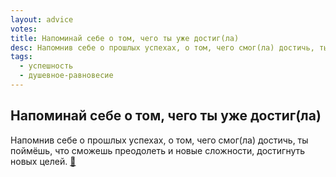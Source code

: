 ```yaml
---
layout: advice
votes:
title: Напоминай себе о том, чего ты уже достиг(ла)
desc: Напомнив себе о прошлых успехах, о том, чего смог(ла) достичь, ты поймёшь, что сможешь преодолеть и новые сложности, достигнуть новых целей.
tags:
  - успешность
  - душевное-равновесие
---
```


## Напоминай себе о том, чего ты уже достиг(ла)

Напомнив себе о прошлых успехах, о том, чего смог(ла) достичь, ты поймёшь, что сможешь преодолеть и новые сложности, достигнуть новых целей. [📖](https://lifehacker.ru/samomotivaciya/)
